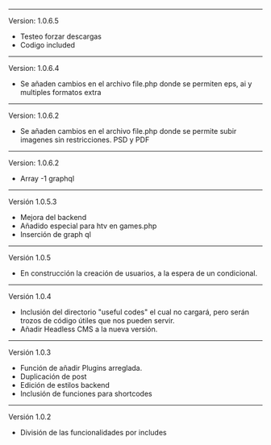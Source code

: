 ***************************
Version: 1.0.6.5
- Testeo forzar descargas
- Codigo included
***************************
Version: 1.0.6.4
- Se añaden cambios en el archivo file.php donde se permiten eps, ai y multiples formatos extra
***************************
Version: 1.0.6.2
- Se añaden cambios en el archivo file.php donde se permite subir imagenes sin restricciones. PSD y PDF
***************************
Version: 1.0.6.2
- Array -1 graphql
***************************
Versión 1.0.5.3

- Mejora del backend
- Añadido especial para htv en games.php
- Inserción de graph ql
***************************
Versión 1.0.5

- En construcción la creación de usuarios, a la espera de un condicional.
***************************
Versión 1.0.4

- Inclusión del directorio "useful codes" el cual no cargará, pero serán trozos de código útiles que nos pueden servir.
- Añadir Headless CMS a la nueva versión.

***************************
Versión 1.0.3

- Función de añadir Plugins arreglada.
- Duplicación de post
- Edición de estilos backend
- Inclusión de funciones para shortcodes
***************************
Versión 1.0.2

- División de las funcionalidades por includes

